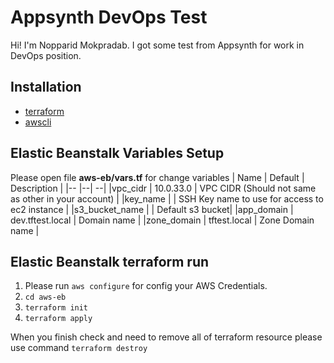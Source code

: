# Appsynth DevOps Test

Hi! I'm Nopparid Mokpradab. I got some test from Appsynth for work in DevOps position.

## Installation
- [terraform](https://www.terraform.io/intro/getting-started/install.html)
- [awscli](https://docs.aws.amazon.com/cli/latest/userguide/installing.html)

## Elastic Beanstalk Variables Setup
Please open file **aws-eb/vars.tf** for change variables
| Name | Default | Description |
|-- |--| --|
|vpc_cidr | 10.0.33.0 | VPC CIDR (Should not same as other in your account) |
|key_name | | SSH Key name to use for access to ec2 instance |
|s3_bucket_name | | Default s3 bucket|
|app_domain | dev.tftest.local | Domain name |
|zone_domain | tftest.local | Zone Domain name |

## Elastic Beanstalk terraform run
1. Please run `aws configure` for config your AWS Credentials.
2. `cd aws-eb`
3. `terraform init`
4. `terraform apply`

When you finish check and need to remove all of terraform resource please use command `terraform destroy`